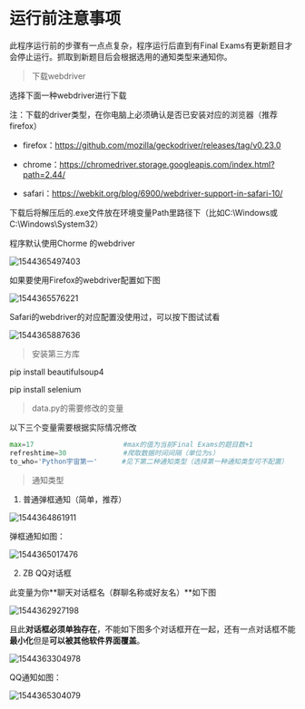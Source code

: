 # 运行前注意事项

此程序运行前的步骤有一点点复杂，程序运行后直到有Final Exams有更新题目才会停止运行。抓取到新题目后会根据选用的通知类型来通知你。



> 下载webdriver

选择下面一种webdriver进行下载

注：下载的driver类型，在你电脑上必须确认是否已安装对应的浏览器（推荐firefox）

- firefox：https://github.com/mozilla/geckodriver/releases/tag/v0.23.0

- chrome：https://chromedriver.storage.googleapis.com/index.html?path=2.44/
- safari：https://webkit.org/blog/6900/webdriver-support-in-safari-10/

下载后将解压后的.exe文件放在环境变量Path里路径下（比如C:\Windows或C:\Windows\System32）

程序默认使用Chorme 的webdriver

![1544365497403](C:\Users\Lee\AppData\Local\Temp\1544365497403.png)

如果要使用Firefox的webdriver配置如下图

![1544365576221](C:\Users\Lee\AppData\Local\Temp\1544365576221.png)

Safari的webdriver的对应配置没使用过，可以按下图试试看

![1544365887636](C:\Users\Lee\AppData\Local\Temp\1544365887636.png)



> 安装第三方库

pip install beautifulsoup4

pip install selenium



> data.py的需要修改的变量

以下三个变量需要根据实际情况修改

```python
max=17						#max的值为当前Final Exams的题目数+1   
refreshtime=30				#爬取数据时间间隔（单位为s）
to_who='Python宇宙第一'		 #见下第二种通知类型（选择第一种通知类型可不配置）
```



> 通知类型

1. 普通弹框通知（简单，推荐）

![1544364861911](C:\Users\Lee\AppData\Local\Temp\1544364861911.png)

弹框通知如图：

![1544365017476](C:\Users\Lee\AppData\Local\Temp\1544365017476.png)

2. ZB QQ对话框

此变量为你**聊天对话框名（群聊名称或好友名）**如下图

![1544362927198](C:\Users\Lee\AppData\Local\Temp\1544362927198.png)

且此**对话框必须单独存在**，不能如下图多个对话框开在一起，还有一点对话框不能**最小化**但是**可以被其他软件界面覆盖**。

![1544363304978](C:\Users\Lee\AppData\Local\Temp\1544363304978.png)

QQ通知如图：

![1544365304079](C:\Users\Lee\AppData\Local\Temp\1544365304079.png)